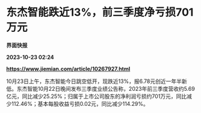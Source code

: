 # 东杰智能跌近13%，前三季度净亏损701万元
**界面快报**

**2023-10-23 02:24**

**https://www.jiemian.com/article/10267927.html**

10月23日上午，东杰智能今日跳空低开，现跌近13%，报6.78元创近一年半新低。东杰智能10月22日晚间发布三季度业绩公告称，2023年前三季度营收约5.69亿元，同比减少25.25%；归属于上市公司股东的净利润亏损约701万元，同比减少112.46%；基本每股收益亏损0.02元，同比减少114.29%。